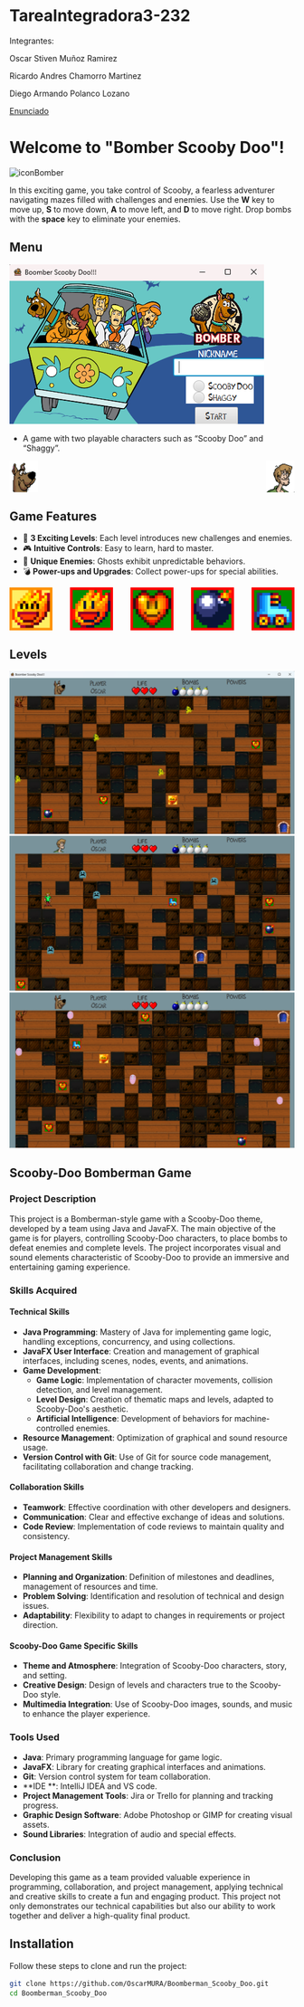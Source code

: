 # TareaIntegradora3-232

Integrantes:

Oscar Stiven Muñoz Ramirez

Ricardo Andres Chamorro Martinez

Diego Armando Polanco Lozano

[Enunciado](https://docs.google.com/document/d/1s_AX4SIW261CW7jWDRyuWMghspTFslC2/edit?usp=sharing&ouid=109415827520879394849&rtpof=true&sd=true)

# Welcome to "Bomber Scooby Doo"!


![iconBomber](https://github.com/APO-2/tarea-integradora-3-2023-2-boomberscoobydoo/assets/118563635/002284b4-2766-4fe7-b9a4-caefc0685ed5)

In this exciting game, you take control of Scooby, a fearless adventurer navigating mazes filled with challenges and enemies. Use the **W** key to move up, **S** to move down, **A** to move left, and **D** to move right. Drop bombs with the **space** key to eliminate your enemies.

## Menu
![alt text](assets\image.png)
- A game with two playable characters such as “Scooby Doo” and “Shaggy”.

<div style="display: flex; justify-content: space-between;">
  <img src="Bomber-Scooby-Doo\src\main\resources\images\Banner\skin1.png" alt="Descripción 1" style="width: 10%;"/>
  <img src="Bomber-Scooby-Doo\src\main\resources\images\Banner\skin2.png" alt="Descripción 2" style="width: 10%;"/>
  
</div>



## Game Features
- 🌟 **3 Exciting Levels**: Each level introduces new challenges and enemies.
- 🎮 **Intuitive Controls**: Easy to learn, hard to master.
- 👻 **Unique Enemies**: Ghosts exhibit unpredictable behaviors.
- 💣 **Power-ups and Upgrades**: Collect power-ups for special abilities.
<div style="display: flex; justify-content: space-between;">
  <img src="Bomber-Scooby-Doo\src\main\resources\images\Banner\FIRE_FRIEND.png" alt="Descripción 1" style="width: 15%;"/>
  <img src="Bomber-Scooby-Doo\src\main\resources\images\Banner\FIRE_PLUS.png" alt="Descripción 2" style="width: 15%;"/>
  <img src="Bomber-Scooby-Doo\src\main\resources\images\Banner\LIFE_PLUS.png" alt="Descripción 3" style="width: 15%;"/>
  <img src="Bomber-Scooby-Doo\src\main\resources\images\Banner\BOMB_PLUS.png" alt="Descripción 3" style="width: 15%;"/>
  <img src="Bomber-Scooby-Doo\src\main\resources\images\Banner\SPEED.png" alt="Descripción 3" style="width: 15%;"/>
</div>


## Levels
![Level 1](assets\image-1.png)
![alt text](assets\image-2.png)
![alt text](assets\image-3.png)

## Scooby-Doo Bomberman Game

### Project Description

This project is a Bomberman-style game with a Scooby-Doo theme, developed by a team using Java and JavaFX. The main objective of the game is for players, controlling Scooby-Doo characters, to place bombs to defeat enemies and complete levels. The project incorporates visual and sound elements characteristic of Scooby-Doo to provide an immersive and entertaining gaming experience.

### Skills Acquired

#### Technical Skills
- **Java Programming**: Mastery of Java for implementing game logic, handling exceptions, concurrency, and using collections.
- **JavaFX User Interface**: Creation and management of graphical interfaces, including scenes, nodes, events, and animations.
- **Game Development**:
  - **Game Logic**: Implementation of character movements, collision detection, and level management.
  - **Level Design**: Creation of thematic maps and levels, adapted to Scooby-Doo's aesthetic.
  - **Artificial Intelligence**: Development of behaviors for machine-controlled enemies.
- **Resource Management**: Optimization of graphical and sound resource usage.
- **Version Control with Git**: Use of Git for source code management, facilitating collaboration and change tracking.

#### Collaboration Skills
- **Teamwork**: Effective coordination with other developers and designers.
- **Communication**: Clear and effective exchange of ideas and solutions.
- **Code Review**: Implementation of code reviews to maintain quality and consistency.

#### Project Management Skills
- **Planning and Organization**: Definition of milestones and deadlines, management of resources and time.
- **Problem Solving**: Identification and resolution of technical and design issues.
- **Adaptability**: Flexibility to adapt to changes in requirements or project direction.

#### Scooby-Doo Game Specific Skills
- **Theme and Atmosphere**: Integration of Scooby-Doo characters, story, and setting.
- **Creative Design**: Design of levels and characters true to the Scooby-Doo style.
- **Multimedia Integration**: Use of Scooby-Doo images, sounds, and music to enhance the player experience.

### Tools Used
- **Java**: Primary programming language for game logic.
- **JavaFX**: Library for creating graphical interfaces and animations.
- **Git**: Version control system for team collaboration.
- **IDE **: IntelliJ IDEA and VS code.
- **Project Management Tools**: Jira or Trello for planning and tracking progress.
- **Graphic Design Software**: Adobe Photoshop or GIMP for creating visual assets.
- **Sound Libraries**: Integration of audio and special effects.

### Conclusion

Developing this game as a team provided valuable experience in programming, collaboration, and project management, applying technical and creative skills to create a fun and engaging product. This project not only demonstrates our technical capabilities but also our ability to work together and deliver a high-quality final product.

## Installation

Follow these steps to clone and run the project:
```bash
git clone https://github.com/OscarMURA/Boomberman_Scooby_Doo.git
cd Boomberman_Scooby_Doo

